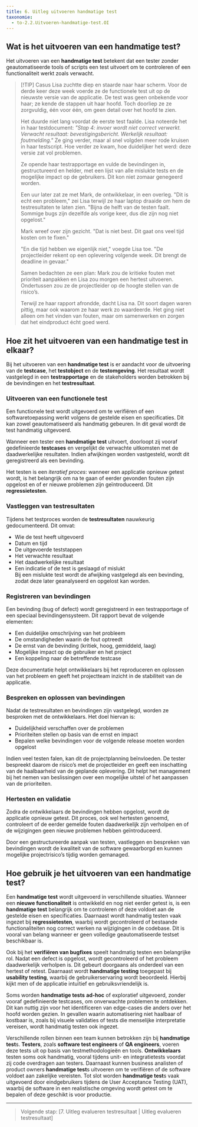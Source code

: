 ```yaml
---
title: 6. Uitleg uitvoeren handmatige test
taxonomie:
  - to-2.2.Uitvoeren-handmatige-test.OI
---
```


## Wat is het uitvoeren van een handmatige test?
Het uitvoeren van een **handmatige test** betekent dat een tester zonder geautomatiseerde tools of scripts een test uitvoert om te controleren of een functionaliteit werkt zoals verwacht.

> [!TIP] Casus
> Lisa zuchtte diep en staarde naar haar scherm. Voor de derde keer deze week voerde ze de functionele test uit op de nieuwste versie van de applicatie. De test was geen onbekende voor haar; ze kende de stappen uit haar hoofd. Toch doorliep ze ze zorgvuldig, één voor één, om geen detail over het hoofd te zien.  
> 
> Het duurde niet lang voordat de eerste test faalde. Lisa noteerde het in haar testdocument: *"Stap 4: invoer wordt niet correct verwerkt. Verwacht resultaat: bevestigingsbericht. Werkelijk resultaat: foutmelding."* Ze ging verder, maar al snel volgden meer rode kruisen in haar testscript. Hoe verder ze kwam, hoe duidelijker het werd: deze versie zat vol problemen.  
> 
> Ze opende haar testrapportage en vulde de bevindingen in, gestructureerd en helder, met een lijst van alle mislukte tests en de mogelijke impact op de gebruikers. Dit kon niet zomaar genegeerd worden.  
> 
> Een uur later zat ze met Mark, de ontwikkelaar, in een overleg. "Dit is echt een probleem," zei Lisa terwijl ze haar laptop draaide om hem de testresultaten te laten zien. "Bijna de helft van de testen faalt. Sommige bugs zijn dezelfde als vorige keer, dus die zijn nog niet opgelost."  
> 
> Mark wreef over zijn gezicht. "Dat is niet best. Dit gaat ons veel tijd kosten om te fixen."  
> 
> "En die tijd hebben we eigenlijk niet," voegde Lisa toe. "De projectleider rekent op een oplevering volgende week. Dit brengt de deadline in gevaar."  
> 
> Samen bedachten ze een plan: Mark zou de kritieke fouten met prioriteit aanpakken en Lisa zou morgen een hertest uitvoeren. Ondertussen zou ze de projectleider op de hoogte stellen van de risico’s.  
> 
> Terwijl ze haar rapport afrondde, dacht Lisa na. Dit soort dagen waren pittig, maar ook waarom ze haar werk zo waardeerde. Het ging niet alleen om het vinden van fouten, maar om samenwerken en zorgen dat het eindproduct écht goed werd.

## Hoe zit het uitvoeren van een handmatige test in elkaar?
Bij het uitvoeren van een **handmatige test** is er aandacht voor de uitvoering van de **testcase**, het **testobject** en de **testomgeving**. Het resultaat wordt vastgelegd in een **testrapportage** en de stakeholders worden betrokken bij de bevindingen en het **testresultaat**.

### Uitvoeren van een functionele test 
Een functionele test wordt uitgevoerd om te verifiëren of een softwaretoepassing werkt volgens de gestelde eisen en specificaties. Dit kan zowel geautomatiseerd als handmatig gebeuren. In dit geval wordt de test handmatig uitgevoerd.  

Wanneer een tester een **handmatige test** uitvoert, doorloopt zij vooraf gedefinieerde **testcases** en vergelijkt de verwachte uitkomsten met de daadwerkelijke resultaten. Indien afwijkingen worden vastgesteld, wordt dit geregistreerd als een bevinding.  

Het testen is een *iteratief proces*: wanneer een applicatie opnieuw getest wordt, is het belangrijk om na te gaan of eerder gevonden fouten zijn opgelost en of er nieuwe problemen zijn geïntroduceerd. Dit **regressietesten**.  

### Vastleggen van testresultaten 
Tijdens het testproces worden de **testresultaten** nauwkeurig gedocumenteerd. Dit omvat:  

- Wie de test heeft uitgevoerd
- Datum en tijd 
- De uitgevoerde teststappen  
- Het verwachte resultaat  
- Het daadwerkelijke resultaat  
- Een indicatie of de test is geslaagd of mislukt  
Bij een mislukte test wordt de afwijking vastgelegd als een bevinding, zodat deze later geanalyseerd en opgelost kan worden.  

### Registreren van bevindingen 
Een bevinding (bug of defect) wordt geregistreerd in een testrapportage of een speciaal bevindingensysteem. Dit rapport bevat de volgende elementen:  
- Een duidelijke omschrijving van het probleem  
- De omstandigheden waarin de fout optreedt  
- De ernst van de bevinding (kritiek, hoog, gemiddeld, laag)  
- Mogelijke impact op de gebruiker en het project  
- Een koppeling naar de betreffende testcase  

Deze documentatie helpt ontwikkelaars bij het reproduceren en oplossen van het probleem en geeft het projectteam inzicht in de stabiliteit van de applicatie.  

### Bespreken en oplossen van bevindingen 
Nadat de testresultaten en bevindingen zijn vastgelegd, worden ze besproken met de ontwikkelaars. Het doel hiervan is:  
- Duidelijkheid verschaffen over de problemen  
- Prioriteiten stellen op basis van de ernst en impact  
- Bepalen welke bevindingen voor de volgende release moeten worden opgelost  

Indien veel testen falen, kan dit de projectplanning beïnvloeden. De tester bespreekt daarom de risico’s met de projectleider en geeft een inschatting van de haalbaarheid van de geplande oplevering. Dit helpt het management bij het nemen van beslissingen over een mogelijke uitstel of het aanpassen van de prioriteiten.  

### Hertesten en validatie 
Zodra de ontwikkelaars de bevindingen hebben opgelost, wordt de applicatie opnieuw getest. Dit proces, ook wel hertesten genoemd, controleert of de eerder gemelde fouten daadwerkelijk zijn verholpen en of de wijzigingen geen nieuwe problemen hebben geïntroduceerd.  

Door een gestructureerde aanpak van testen, vastleggen en bespreken van bevindingen wordt de kwaliteit van de software gewaarborgd en kunnen mogelijke projectrisico’s tijdig worden gemanaged.

## Hoe gebruik je het uitvoeren van een handmatige test?
Een **handmatige test** wordt uitgevoerd in verschillende situaties. Wanneer een **nieuwe functionaliteit** is ontwikkeld en nog niet eerder getest is, is een **handmatige test** belangrijk om te controleren of deze voldoet aan de gestelde eisen en specificaties. Daarnaast wordt handmatig testen vaak ingezet bij **regressietesten**, waarbij wordt gecontroleerd of bestaande functionaliteiten nog correct werken na wijzigingen in de codebase. Dit is vooral van belang wanneer er geen volledige geautomatiseerde testset beschikbaar is.  

Ook bij het **verifiëren van bugfixes** speelt handmatig testen een belangrijke rol. Nadat een defect is opgelost, wordt gecontroleerd of het probleem daadwerkelijk verholpen is. Dit gebeurt doorgaans als onderdeel van een hertest of retest. Daarnaast wordt **handmatige testing** toegepast bij **usability testing**, waarbij de gebruikerservaring wordt beoordeeld. Hierbij kijkt men of de applicatie intuïtief en gebruiksvriendelijk is.  

Soms worden **handmatige tests** **ad-hoc** of exploratief uitgevoerd, zonder vooraf gedefinieerde testcases, om onverwachte problemen te ontdekken. Dit kan nuttig zijn voor het identificeren van edge-cases die anders over het hoofd worden gezien. In gevallen waarin automatisering niet haalbaar of kostbaar is, zoals bij visuele validaties of tests die menselijke interpretatie vereisen, wordt handmatig testen ook ingezet.  

Verschillende rollen binnen een team kunnen betrokken zijn bij **handmatige test**s. **Testers**, zoals **software test engineers** of **QA engineers**, voeren deze tests uit op basis van testmethodologieën en tools. **Ontwikkelaars** testen soms ook handmatig, vooral tijdens unit- en integratietests voordat zij code overdragen aan testers. Daarnaast kunnen business analisten of product owners **handmatige test**s uitvoeren om te verifiëren of de software voldoet aan zakelijke vereisten. Tot slot worden **handmatige test**s vaak uitgevoerd door eindgebruikers tijdens de User Acceptance Testing (UAT), waarbij de software in een realistische omgeving wordt getest om te bepalen of deze geschikt is voor productie.  

---

> Volgende stap: [7. Uitleg evalueren testresultaat | Uitleg evalueren testresultaat]

